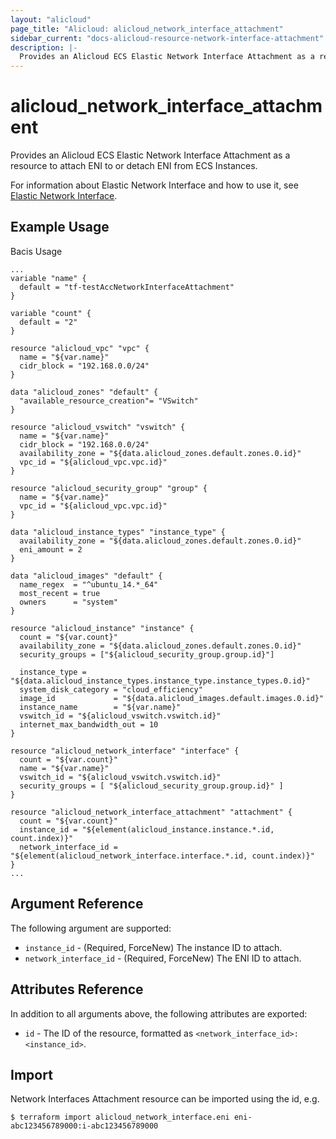 ```yaml
---
layout: "alicloud"
page_title: "Alicloud: alicloud_network_interface_attachment"
sidebar_current: "docs-alicloud-resource-network-interface-attachment"
description: |-
  Provides an Alicloud ECS Elastic Network Interface Attachment as a resource to attach ENI to or detach ENI from ECS Instances.
---
```


# alicloud\_network\_interface\_attachment

Provides an Alicloud ECS Elastic Network Interface Attachment as a resource to attach ENI to or detach ENI from ECS Instances.

For information about Elastic Network Interface and how to use it, see [Elastic Network Interface](https://www.alibabacloud.com/help/doc-detail/58496.html).

## Example Usage

Bacis Usage

```
...
variable "name" {
  default = "tf-testAccNetworkInterfaceAttachment"
}

variable "count" {
  default = "2"
}

resource "alicloud_vpc" "vpc" {
  name = "${var.name}"
  cidr_block = "192.168.0.0/24"
}

data "alicloud_zones" "default" {
  "available_resource_creation"= "VSwitch"
}

resource "alicloud_vswitch" "vswitch" {
  name = "${var.name}"
  cidr_block = "192.168.0.0/24"
  availability_zone = "${data.alicloud_zones.default.zones.0.id}"
  vpc_id = "${alicloud_vpc.vpc.id}"
}

resource "alicloud_security_group" "group" {
  name = "${var.name}"
  vpc_id = "${alicloud_vpc.vpc.id}"
}

data "alicloud_instance_types" "instance_type" {
  availability_zone = "${data.alicloud_zones.default.zones.0.id}"
  eni_amount = 2
}

data "alicloud_images" "default" {
  name_regex  = "^ubuntu_14.*_64"
  most_recent = true
  owners      = "system"
}

resource "alicloud_instance" "instance" {
  count = "${var.count}"
  availability_zone = "${data.alicloud_zones.default.zones.0.id}"
  security_groups = ["${alicloud_security_group.group.id}"]

  instance_type = "${data.alicloud_instance_types.instance_type.instance_types.0.id}"
  system_disk_category = "cloud_efficiency"
  image_id             = "${data.alicloud_images.default.images.0.id}"
  instance_name        = "${var.name}"
  vswitch_id = "${alicloud_vswitch.vswitch.id}"
  internet_max_bandwidth_out = 10
}

resource "alicloud_network_interface" "interface" {
  count = "${var.count}"
  name = "${var.name}"
  vswitch_id = "${alicloud_vswitch.vswitch.id}"
  security_groups = [ "${alicloud_security_group.group.id}" ]
}

resource "alicloud_network_interface_attachment" "attachment" {
  count = "${var.count}"
  instance_id = "${element(alicloud_instance.instance.*.id, count.index)}"
  network_interface_id = "${element(alicloud_network_interface.interface.*.id, count.index)}"
}
...
```

## Argument Reference

The following argument are supported:

* `instance_id` - (Required, ForceNew) The instance ID to attach.
* `network_interface_id` - (Required, ForceNew) The ENI ID to attach.

## Attributes Reference

In addition to all arguments above, the following attributes are exported:

* `id` - The ID of the resource, formatted as `<network_interface_id>:<instance_id>`.

## Import

Network Interfaces Attachment resource can be imported using the id, e.g.

```
$ terraform import alicloud_network_interface.eni eni-abc123456789000:i-abc123456789000
```
